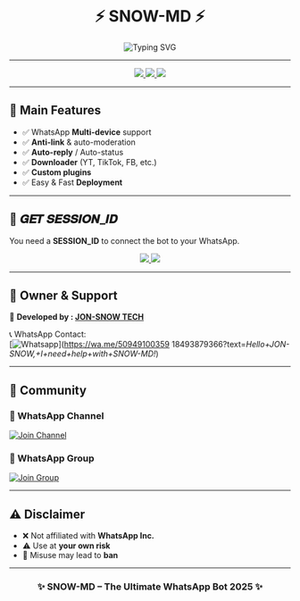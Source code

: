 <h1 align="center">⚡ SNOW-MD ⚡</h1>

<p align="center">
  <img src="https://iili.io/KX0B4nI.jpg/ font=Black+Ops+One&size=65&pause=1000&color=FF4C29&center=true&vCenter=true&width=1000&height=120&lines=SNOW-MD;ADVANCED+WHATSAPP+BOT;BY+JON-SNOW TECH" alt="Typing SVG" />
</p>

---

<p align="center">
<a href="https://github.com/JON-TERMINATOR/SNOW-MD/fork">
  <img src="https://img.shields.io/badge/🍴 Fork%20This%20Repo-FF4C29?style=for-the-badge&logo=git&logoColor=white" />
</a>
<a href="https://github.com/JON-TERMINATOR/SNOW-MD/stargazers/">
  <img src="https://img.shields.io/badge/⭐ Give%20a%20Star-yellow?style=for-the-badge&logo=github" />
</a>
<a href="https://wa.me/50949100359,18493879366?text=*Hello+JON-SMOW GAARA-XMD,+I+need+help+SNOW-MD!*">
  <img src="https://img.shields.io/badge/📞 Contact%20Owner-25D366?style=for-the-badge&logo=whatsapp" />
</a>
</p>

---

## 🚀 Main Features

- ✅ WhatsApp **Multi-device** support  
- ✅ **Anti-link** & auto-moderation  
- ✅ **Auto-reply** / Auto-status  
- ✅ **Downloader** (YT, TikTok, FB, etc.)  
- ✅ **Custom plugins**  
- ✅ Easy & Fast **Deployment**  

---

## 🔑 𝑮𝑬𝑻 𝑺𝑬𝑺𝑺𝑰𝑶𝑵_𝑰𝑫

You need a **SESSION_ID** to connect the bot to your WhatsApp.  

<p align="center">
<a href="https://gaara-xmd-session.onrender.com/">
  <img src="https://img.shields.io/badge/⚡ Get%20Pairing%20Code-FF8700?style=for-the-badge&logo=whatsapp" />
</a>
<a href="https://gaara-xmd-session.onrender.com/pair">
  <img src="https://img.shields.io/badge/📱 Scan%20QR%20Code-FF009D?style=for-the-badge&logo=whatsapp" />
</a>
</p>

---

## 👑 Owner & Support

👤 **Developed by : [JON-SNOW TECH](https://github.com/JON-TERMINATOR)**  

📞 WhatsApp Contact:  
[![Whatsapp](https://img.shields.io/badge/Chat%20With%20Owner-25D366?style=for-the-badge&logo=whatsapp)](https://wa.me/50949100359 18493879366?text=*Hello+JON-SNOW,+I+need+help+with+SNOW-MD!*)

---

## 📢 Community

### 🔗 WhatsApp Channel  
[![Join Channel](https://img.shields.io/badge/Join-WhatsApp%20Channel-25D366?style=for-the-badge&logo=whatsapp)](https://whatsapp.com/channel/0029VbBMTVRJUM2WWmJxKq1c)

### 👥 WhatsApp Group  
[![Join Group](https://img.shields.io/badge/Join-WhatsApp%20Group-128C7E?style=for-the-badge&logo=whatsapp)](https://chat.whatsapp.com/HQxWkM7ofnzKMQu2vesVMu)

---

## ⚠️ Disclaimer

- ❌ Not affiliated with **WhatsApp Inc.**  
- ⚠️ Use at **your own risk**  
- 🚫 Misuse may lead to **ban**  

---

<h3 align="center">✨ SNOW-MD – The Ultimate WhatsApp Bot 2025 ✨</h3>
